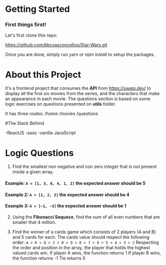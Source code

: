 # Getting Started

### First things first! 
Let's first clone this repo:

https://github.com/bbcvasconcellos/Star-Wars.git

Once you are done, simply run yarn or npm install to setup the packages.

# About this Project

It's a frontend project that consumes the **API** from https://swapi.dev/ to display all the first six movies from the series, and the characters that make an appearance in each movie. The questions section is based on some logic exercises on questions presented on **utils** folder.

It has three routes: 
/home
/movies
/questions

#The Stack Behind

-ReactJS
-sass
-vanilla JavaScript


# Logic Questions

1. Find the smallest non negative and non zero integer that is not present inside a given array. 
  #### Example: `A = [1, 3, 6, 4, 1, 2]` the expected answer should be 5
  #### Example 2: `A = [1, 2, 3]` the expected answer should be 4
  #### Example 3: `A = [−1, −3]` the expected answer should be 1

2. Using the **Fibonacci Sequece**, find the sum of all even numbers that are smaller that 4 million. 

3. Find the winner of a cards game which consists of 2 players (A and B) and 5 cards for each. The cards value should respect the following order: 
`A > K > Q > J > 0 > 9 > 8 > 7 > 6 > 5 > 4 > 3 > 2`
Respecting the order and position in the array, the player that holds the highest valued cards win. 
If player A wins, the function returns 1
If player B wins, the function returns -1
Tie returns 0



